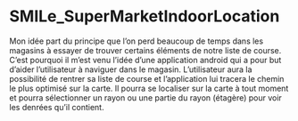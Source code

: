 # SMILe_SuperMarketIndoorLocation

  Mon idée part du principe que l’on perd beaucoup de temps dans les magasins à essayer de trouver certains éléments de notre liste de       course. 
  C’est pourquoi il m’est venu l’idée d’une application android qui a pour but d’aider l’utilisateur à naviguer dans le magasin.             L’utilisateur aura la possibilité de rentrer sa liste de course et l’application lui tracera le chemin le plus optimisé sur la carte. Il   pourra se localiser sur la carte à tout moment et pourra sélectionner un rayon ou une partie du rayon (étagère) pour voir les denrées       qu’il contient.
